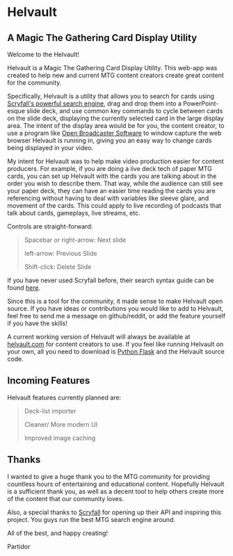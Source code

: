 Helvault
===============
A Magic The Gathering Card Display Utility
----------------------------------------

Welcome to the Helvault!

Helvault is a Magic The Gathering Card Display Utility. This web-app was created to help new and current MTG content creators create great content for the community. 

Specifically, Helvault is a utility that allows you to search for cards using [Scryfall's powerful search engine](https://scryfall.com/), drag and drop them into a PowerPoint-esque slide deck, and use common key commands to cycle between cards on the slide deck, displaying the currently selected card in the large display area. The intent of the display area would be for you, the content creator, to use a program like [Open Broadcaster Software](https://obsproject.com/) to window capture the web browser Helvault is running in, giving you an easy way to change cards being displayed in your video.

My intent for Helvault was to help make video production easier for content producers. For example, if you are doing a live deck tech of paper MTG cards, you can set up Helvault with the cards you are talking about in the order you wish to describe them. That way, while the audience can still see your paper deck, they can have an easier time reading the cards you are referencing without having to deal with variables like sleeve glare, and movement of the cards. This could apply to live recording of podcasts that talk about cards, gameplays, live streams, etc. 

Controls are straight-forward:

> Spacebar or right-arrow: Next slide
> 
> left-arrow: Previous Slide
> 
> Shift-click: Delete Slide

If you have never used Scryfall before, their search syntax guide can be found [here](https://scryfall.com/docs/reference).

Since this is a tool for the community, it made sense to make Helvault open source. If you have ideas or contributions you would like to add to Helvault, feel free to send me a message on github/reddit, or add the feature yourself if you have the skills!

A current working version of Helvault will always be available at [helvault.com](https://www.helvault.com) for content creators to use. If you feel like running Helvault on your own, all you need to download is [Python Flask](http://flask.pocoo.org/) and the Helvault source code. 


Incoming Features
----------------------------------------

Helvault features currently planned are:

> Deck-list importer
>
> Cleaner/ More modern UI
>
> Improved image caching


Thanks
---------------------------------------

I wanted to give a huge thank you to the MTG community for providing countless hours of entertaining and educational content. Hopefully Helvault is a sufficient thank you, as well as a decent tool to help others create more of the content that our community loves. 

Also, a special thanks to [Scryfall](https://scryfall.com/) for opening up their API and inspiring this project. You guys run the best MTG search engine around.

All of the best, and happy creating!

Partidor
